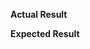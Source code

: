 
**Actual Result**

<!--
1. Click the menu button and choose Add-ons.
2. In the Add-ons Manager tab, select the Extensions panel.
3. Find **Copy Selection as Markdown** and click **Preferences**.
4. Check **Log debug message in the console** and click **Save**.
5. Click the menu button and choose **Web Developer** then **Web Console**.
6. Copy your text again.
7. Paste console output between
      `/* --- copy-selection-as-markdown debug information ------------------------------------------------------- */`
   and
      `/* --- end of copy-selection-as-markdown debug information ------------------------------------------------ */`
   to here.
--> 

**Expected Result**

